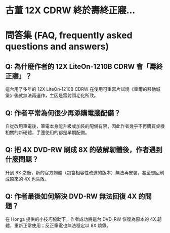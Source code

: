 # 古董 12X CDRW 終於壽終正寢...

# 問答集 (FAQ, frequently asked questions and answers)

## Q: 為什麼作者的 12X LiteOn‐1210B CDRW 會「壽終正寢」？
這台用了多年的 12X LiteOn‐1210B CDRW 在使用可重寫片試燒《霍爾的移動城堡》後就無法再運作，主因是雷射頭老化所致。

## Q: 作者平常為何很少再添購電腦配備？
自從改用筆電後，筆電本身能升級或加裝的配備有限，因此作者幾乎不再購買桌機相關的新硬體，手邊使用的都是早期配備。

## Q: 把 4X DVD-RW 刷成 8X 的破解韌體後，作者遇到什麼問題？
升到 8X 之後，新的官方韌體（包含相容性改進的版本）無法再安裝，甚至想回刷成原來的 4X 也失敗。

## Q: 作者最後如何解決 DVD-RW 無法回復 4X 的問題？
在 Honga 提供的小技巧協助下，作者成功將這台 DVD-RW 恢復為原本的 4X 韌體，重新正常使用；反正筆電也無法穩定以 8X 燒錄。